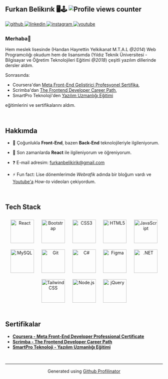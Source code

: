 ## Furkan Belikırık 🖥️🕹 ![Profile views counter](https://komarev.com/ghpvc/?username=furkanbelikirik&&style=flat-square) ️  
  
<a href="https://github.com/furkanbelikirik" target="_blank">
<img src=https://img.shields.io/badge/github-%2324292e.svg?&style=for-the-badge&logo=github&logoColor=white alt=github style="margin-bottom: 5px;" />
</a>
<a href="https://linkedin.com/in/furkanbelikirik" target="_blank">
<img src=https://img.shields.io/badge/linkedin-%231E77B5.svg?&style=for-the-badge&logo=linkedin&logoColor=white alt=linkedin style="margin-bottom: 5px;" />
</a>
<a href="https://instagram.com/furkanbelikirik" target="_blank">
<img src=https://img.shields.io/badge/instagram-%23000000.svg?&style=for-the-badge&logo=instagram&logoColor=white alt=instagram style="margin-bottom: 5px;" />
</a>
<a href="https://www.youtube.com/user/furkanbelikirik" target="_blank">
<img src=https://img.shields.io/badge/youtube-%23EE4831.svg?&style=for-the-badge&logo=youtube&logoColor=white alt=youtube style="margin-bottom: 5px;" />
</a>  
  

### Merhaba👋  
Hem meslek lisesinde (Handan Hayrettin Yelkikanat M.T.A.L *@2014*) Web Programcılığı okudum hem de lisansımda (Yıldız Teknik Üniversitesi - Bilgisayar ve Öğretim Teknolojileri Eğitimi *@2018*) çeşitli yazılım dillerinde dersler aldım.

Sonrasında:
- Coursera'dan [Meta Front-End Geliştirici Profesyonel Sertifika](https://www.coursera.org/professional-certificates/meta-front-end-developer),
- Scrimba'dan [The Frontend Developer Career Path](https://scrimba.com/learn/frontend),
- SmartPro Teknoloji'den [Yazılım Uzmanlığı Eğitimi](https://smartpro.com.tr/yazilim-uzmanligi-egitimi/)

eğitimlerini ve sertifikalarını aldım.  
  

<br/>  


## Hakkımda
- 🔭 Çoğunlukla **Front-End**, bazen **Back-End**  teknolojileriyle ilgileniyorum.  
  

- 🌱 Son zamanlarda **React** ile ilgileniyorum ve öğreniyorum.  
  

- ❓ E-mail adresim: furkanbelikirik@gmail.com  
  

- ⚡ Fun fact: Lise dönemlerimde *Webrafik* adında bir bloğum vardı ve [Youtube'a](https://www.youtube.com/user/furkanbelikirik) *How-to* videoları çekiyordum.  

<br/>  


## Tech Stack  
<div align="center">  
<a href="https://reactjs.org/" target="_blank"><img style="margin: 10px" src="https://profilinator.rishav.dev/skills-assets/react-original-wordmark.svg" alt="React" height="75" /></a>  
<a href="https://getbootstrap.com/" target="_blank"><img style="margin: 10px" src="https://profilinator.rishav.dev/skills-assets/bootstrap-plain.svg" alt="Bootstrap" height="75" /></a>  
<a href="https://www.w3schools.com/css/" target="_blank"><img style="margin: 10px" src="https://profilinator.rishav.dev/skills-assets/css3-original-wordmark.svg" alt="CSS3" height="75" /></a>  
<a href="https://en.wikipedia.org/wiki/HTML5" target="_blank"><img style="margin: 10px" src="https://profilinator.rishav.dev/skills-assets/html5-original-wordmark.svg" alt="HTML5" height="75" /></a>  
<a href="https://www.javascript.com/" target="_blank"><img style="margin: 10px" src="https://profilinator.rishav.dev/skills-assets/javascript-original.svg" alt="JavaScript" height="75" /></a>  
<a href="https://www.mysql.com/" target="_blank"><img style="margin: 10px" src="https://profilinator.rishav.dev/skills-assets/mysql-original-wordmark.svg" alt="MySQL" height="75" /></a>  
<a href="https://github.com/" target="_blank"><img style="margin: 10px" src="https://profilinator.rishav.dev/skills-assets/git-scm-icon.svg" alt="Git" height="75" /></a>  
<a href="https://docs.microsoft.com/en-us/dotnet/csharp/" target="_blank"><img style="margin: 10px" src="https://profilinator.rishav.dev/skills-assets/csharp-original.svg" alt="C#" height="75" /></a>  
<a href="https://www.figma.com/" target="_blank"><img style="margin: 10px" src="https://profilinator.rishav.dev/skills-assets/figma-icon.svg" alt="Figma" height="75" /></a>  
<a href="https://dotnet.microsoft.com/download/dotnet-framework" target="_blank"><img style="margin: 10px" src="https://profilinator.rishav.dev/skills-assets/dot-net-original-wordmark.svg" alt=".NET" height="75" /></a>  
<a href="https://www.tailwindcss.com/" target="_blank"><img style="margin: 10px" src="https://profilinator.rishav.dev/skills-assets/tailwindcss.svg" alt="Tailwind CSS" height="75" /></a>  
<a href="https://nodejs.org/" target="_blank"><img style="margin: 10px" src="https://profilinator.rishav.dev/skills-assets/nodejs-original-wordmark.svg" alt="Node.js" height="75" /></a>  
<a href="https://jquery.com/" target="_blank"><img style="margin: 10px" src="https://profilinator.rishav.dev/skills-assets/jquery.png" alt="jQuery" height="75" /></a>  
</div>  

<br/>

## Sertifikalar
- **[Coursera - Meta Front-End Developer Professional Certificate](https://drive.google.com/file/d/1x-qVS0UDZO9qj_losdRC9PYobPrsJnBs/view?usp=sharing)**
- **[Scrimba - The Frontend Developer Career Path](https://drive.google.com/file/d/1GcZau6IjaBW3lT2K4USlw5ZlYaK7bhIr/view?usp=sharing)**
- **[SmartPro Teknoloji - Yazılım Uzmanlığı Eğitimi](https://drive.google.com/file/d/1dvOR_Xu6dTObFwRuDYyy1vk8OBQD-p93/view?usp=sharing)**

<br/>

----
<div align="center">Generated using <a href="https://profilinator.rishav.dev/" target="_blank">Github Profilinator</a></div>

